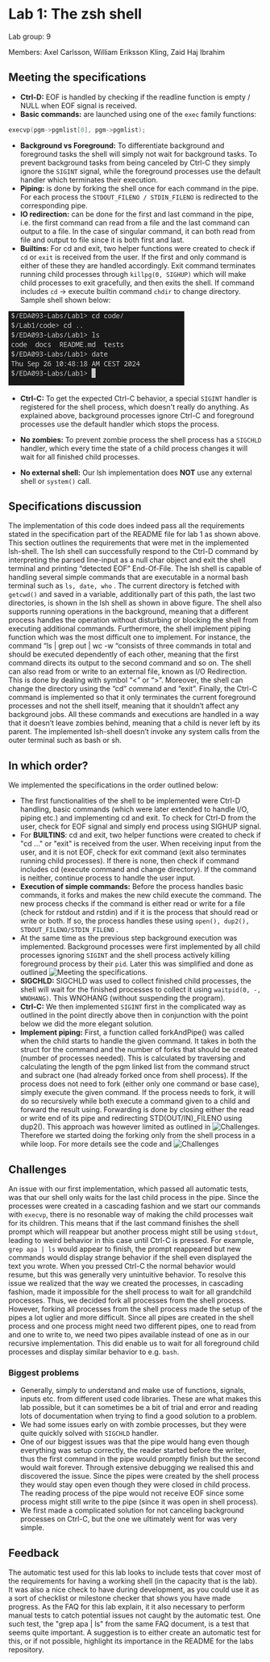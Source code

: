 # Lab 1: The zsh shell
Lab group: 9 

Members: Axel Carlsson, William Eriksson Kling, Zaid Haj Ibrahim

## Meeting the specifications
- **Ctrl-D:** EOF is handled by checking if the readline function is empty / NULL when EOF signal is received.
- **Basic commands:** are launched using one of the ```exec``` family functions:
```C
execvp(pgm->pgmlist[0], pgm->pgmlist);
```
- **Background vs Foreground:** To differentiate background and foreground tasks the shell will simply not wait for background tasks. To prevent background tasks from being canceled by Ctrl-C they simply ignore the ```SIGINT``` signal, while the foreground processes use the default handler which terminates their execution.
- **Piping:** is done by forking the shell once for each command in the pipe. For each process the ```STDOUT_FILENO / STDIN_FILENO``` is redirected to the corresponding pipe.
- **IO redirection:** can be done for the first and last command in the pipe,  i.e. the first command can read from a file and the last command can output to a file. In the case of singular command, it can both read from file and output to file since it is both first and last.
- **Builtins:** For cd and exit, two helper functions were created to check if ```cd``` or ```exit``` is received from the user. If the first and only command is either of these they are handled accordingly. Exit command terminates running child processes through ```killpg(0, SIGHUP)``` which will make child processes to exit gracefully, and then exits the shell. If command includes ```cd``` -> execute builtin command ```chdir``` to change directory. Sample shell shown below:

![Alt text](figs/sampleShell.png)

- **Ctrl-C:** To get the expected Ctrl-C behavior, a special ```SIGINT``` handler is registered for the shell process, which doesn't really do anything. As explained above, background processes ignore Ctrl-C and foreground processes use the default handler which stops the process.

- **No zombies:** To prevent zombie process the shell process has a ```SIGCHLD``` handler, which every time the state of a child process changes it will wait for all finished child processes.

- **No external shell:** Our lsh implementation does **NOT** use any external shell or ```system()``` call.


## Specifications discussion 
The implementation of this code does indeed pass all the requirements stated in the specification part of the README file for lab 1 as shown above. This section outlines the requirements that were met in the implemented lsh-shell. The lsh shell can successfully respond to the Ctrl-D command by interpreting the parsed line-input as a null char object and exit the shell terminal and printing “detected EOF” End-Of-File. The lsh shell is capable of handling several simple commands that are executable in a normal bash terminal such as ```ls, date, who``` . The current directory is fetched with ```getcwd()``` and saved in a variable, additionally part of this path, the last two directories, is shown in the lsh shell as shown in above figure. The shell also supports running operations in the background, meaning that a different process handles the operation without disturbing or blocking the shell from executing additional commands. Furthermore, the shell implement piping function which was the most difficult one to implement. For instance, the command “ls | grep out | wc -w “consists of three commands in total and should be executed dependently of each other, meaning that the first command directs its output to the second command and so on. The shell can also read from or write to an external file, known as I/O Redirection. This is done by dealing with symbol “<” or “>”. Moreover, the shell can change the directory using the “cd” command and “exit”. Finally, the Ctrl-C command is implemented so that it only terminates the current foreground processes and not the shell itself, meaning that it shouldn’t affect any background jobs. All these commands and executions are handled in a way that it doesn’t leave zombies behind, meaning that a child is never left by its parent. The implemented lsh-shell doesn’t invoke any system calls from the outer terminal such as bash or sh. 

## In which order?
We implemented the specifications in the order outlined below:

- The first functionalities of the shell to be implemented were Ctrl-D handling, basic commands (which were later extended to handle I/O, piping etc.) and implementing cd and exit. 
To check for Ctrl-D from the user, check for EOF signal and simply end process using SIGHUP signal. 
- For **BUILTINS**: cd and exit, two helper functions were created to check if "cd ..." or "exit" is received from the user. When receiving input from the user, and it is not EOF, check for exit command (exit also terminates running child processes). If there is none, then check if command includes cd (execute command and change directory). If the command is neither, continue process to handle the user input.
- **Execution of simple commands:** Before the process handles basic commands, it forks and makes the new child execute the command. The new process checks if the command is either read or write for a file (check for rstdout and rstdin) and if it is the process that should read or write or both. If so, the process handles these using ```open(), dup2(), STDOUT_FILENO/STDIN_FILENO``` .
- At the same time as the previous step background execution was implemented. Background processes were first implemented by all child processes ignoring ```SIGINT``` and the shell process actively killing foreground process by their ```pid```. Later this was simplified and done as outlined ![Meeting the specifications](#meeting-the-specifications).
- **SIGCHLD:** SIGCHLD was used to collect finished child processes, the shell will wait for the finished processes to collect it using ```waitpid(0, -, WNOHANG)```. This WNOHANG (without suspending the program).
- **Ctrl-C:** We then implemented ```SIGINT``` first in the complicated way as outlined in the point directly above then in conjunction with the point below we did the more elegant solution. 
- **Implement piping:** First, a function called forkAndPipe() was called when the child starts to handle the given command. It takes in both the struct for the command and the number of forks that should be created (number of processes needed). This is calculated by traversing and calculating the length of the pgm linked list from the command struct and subract one (had already forked once from shell process). If the process does not need to fork (either only one command or base case), simply execute the given command. If the process needs to fork, it will do so recursively while both execute a command given to a child and forward the result using. Forwarding is done by closing either the read or write end of its pipe and redirecting STD(OUT/IN)_FILENO using dup2(). This approach was however limited as outlined in ![Challenges](#challenges). Therefore we started doing the forking only from the shell process in a while loop. For more details see the code and ![Challenges](#challenges)


## Challenges
An issue with our first implementation, which passed all automatic tests, was that our shell only waits for the last child process in the pipe. Since the processes were created in a cascading fashion and we start our commands with ```execvp```, there is no resonable way of making the child processes wait for its children. This means that if the last command finishes the shell prompt which will reappear but another process might still be using ```stdout```, leading to weird behavior in this case until Ctrl-C is pressed. For example, ```grep apa | ls``` would appear to finish, the prompt reappeared but new commands would display strange behavior if the shell even displayed the text you wrote. When you pressed Ctrl-C the normal behavior would resume, but this was generally very unintuitive behavior. To resolve this issue we realized that the way we created the processes, in cascading fashion, made it impossible for the shell process to wait for all grandchild processes. Thus, we decided fork all processes from the shell process. However, forking all processes from the shell process made the setup of the pipes a lot uglier and more difficult. Since all pipes are created in the shell process and one process might need two different pipes, one to read from and one to write to, we need two pipes available instead of one as in our recursive implementation. This did enable us to wait for all foreground child processes and display similar behavior to e.g. ```bash```.

### Biggest problems
- Generally, simply to understand and make use of functions, signals, inputs etc. from different used code libraries. These are what makes this lab possible, but it can sometimes be a bit of trial and error and reading lots of documentation when trying to find a good solution to a problem. 
- We had some issues early on with zombie processes, but they were quite quickly solved with ```SIGCHLD``` handler.
- One of our biggest issues was that the pipe would hang even though everything was setup correctly, the reader started before the writer, thus the first command in the pipe would promptly finish but the second would wait forever. Through extensive debugging we realised this and discovered the issue. Since the pipes were created by the shell process they would stay open even though they were closed in child process. The reading process of the pipe would not receive EOF since some process might still write to the pipe (since it was open in shell process).
- We first made a complicated solution for not canceling background processes on Ctrl-C, but the one we ultimately went for was very simple.

## Feedback
The automatic test used for this lab looks to include tests that cover most of the requirements for having a working shell (in the capacity that is the lab). It was also a nice check to have during development, as you could use it as a sort of checklist or milestone checker that shows you have made progress. As the FAQ for this lab explain, it it also necessary to perform manual tests to catch potential issues not caught by the automatic test. One such test, the "grep apa | ls" from the same FAQ document, is a test that seems quite important. A suggestion is to either create an automatic test for this, or if not possible, highlight its importance in the README for the labs repository.

